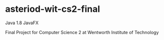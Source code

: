 # asteriod-wit-cs2-final
Java 1.8   JavaFX

Final Project for Computer Science 2 at Wentworth Institute of Technology
